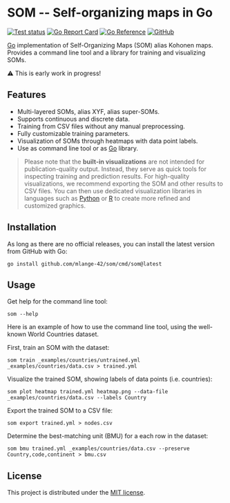 # SOM -- Self-organizing maps in Go

[![Test status](https://img.shields.io/github/actions/workflow/status/mlange-42/som/tests.yml?branch=main&label=Tests&logo=github)](https://github.com/mlange-42/som/actions/workflows/tests.yml)
[![Go Report Card](https://goreportcard.com/badge/github.com/mlange-42/som)](https://goreportcard.com/report/github.com/mlange-42/som)
[![Go Reference](https://img.shields.io/badge/reference-%23007D9C?logo=go&logoColor=white&labelColor=gray)](https://pkg.go.dev/github.com/mlange-42/som)
[![GitHub](https://img.shields.io/badge/github-repo-blue?logo=github)](https://github.com/mlange-42/som)

[Go](https://go.dev) implementation of Self-Organizing Maps (SOM) alias Kohonen maps.
Provides a command line tool and a library for training and visualizing SOMs.

:warning: This is early work in progress!

## Features

* Multi-layered SOMs, alias XYF, alias super-SOMs.
* Supports continuous and discrete data.
* Training from CSV files without any manual preprocessing.
* Fully customizable training parameters.
* Visualization of SOMs through heatmaps with data point labels.
* Use as command line tool or as [Go](https://go.dev) library.

> Please note that the **built-in visualizations** are not intended for publication-quality output.
> Instead, they serve as quick tools for inspecting training and prediction results.
> For high-quality visualizations, we recommend exporting the SOM and other results to CSV files.
> You can then use dedicated visualization libraries in languages such as
> [Python](https://www.python.org/) or [R](https://www.r-project.org/) to create more refined and customized graphics.

## Installation

As long as there are no official releases, you can install the latest version from GitHub with Go:

```shell
go install github.com/mlange-42/som/cmd/som@latest
```

## Usage

Get help for the command line tool:

```shell
som --help
```

Here is an example of how to use the command line tool, using the well-known World Countries dataset.

First, train an SOM with the dataset:

```shell
som train _examples/countries/untrained.yml _examples/countries/data.csv > trained.yml
```

Visualize the trained SOM, showing labels of data points (i.e. countries):

```shell
som plot heatmap trained.yml heatmap.png --data-file _examples/countries/data.csv --labels Country
```

Export the trained SOM to a CSV file:

```shell
som export trained.yml > nodes.csv
```

Determine the best-matching unit (BMU) for a each row in the dataset:

```shell
som bmu trained.yml _examples/countries/data.csv --preserve Country,code,continent > bmu.csv
```

## License

This project is distributed under the [MIT license](./LICENSE).
